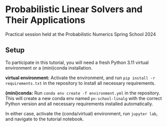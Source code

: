 # Probabilistic Linear Solvers and Their Applications

Practical session held at the Probabilistic Numerics Spring School 2024

## Setup

To participate in this tutorial, you will need a fresh Python 3.11 virtual environment or a (mini)conda installation.

**virtual environment:**
Activate the environment, and run `pip install -r requirements.txt` in the repository to install all necessary requirements.

**(mini)conda:**
Run `conda env create -f environment.yml` in the repository.
This will create a new conda env named `pn-school-linalg` with the correct Python version and all necessary requirements installed automatically.

In either case, activate the (conda/virtual) environment, run `jupyter lab`, and navigate to the tutorial notebook.
